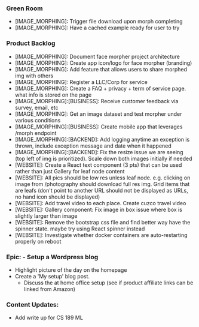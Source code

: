 ### Green Room
- [IMAGE_MORPHING]: Trigger file download upon morph completing
- [IMAGE_MORPHING]: Have a cached example ready for user to try

### Product Backlog
- [IMAGE_MORPHING]: Document face morpher project architecture
- [IMAGE_MORPHING]: Create app icon/logo for face morpher (branding)
- [IMAGE_MORPHING]: Add feature that allows users to share morphed img with others
- [IMAGE_MORPHING]: Register a LLC/Corp for service
- [IMAGE_MORPHING]: Create a FAQ + privacy + term of service page.  what info is stored on the page
- [IMAGE_MORPHING]:[BUSINESS]: Receive customer feedback via survey, email, etc
- [IMAGE_MORPHING]: Get an image dataset and test morpher under various conditions
- [IMAGE_MORPHING]:[BUSINESS]: Create mobile app that leverages /morph endpoint
- [IMAGE_MORPHING]:[BACKEND]: Add logging anytime an exception is thrown, include exception message and date when it happened
- [IMAGE_MORPHING]:[BACKEND]: Fix the resize issue we are seeing (top left of img is prioritized).  Scale down both images initially if needed
- [WEBSITE]: Create a React text component (3 pts) that can be used rather than just Gallery for leaf node content
- [WEBSITE]: All pics should be low res unless leaf node. e.g. clicking on image from /photography should download full res img.  Grid items that are leafs (don't point to another URL should not be displayed as URLs, no hand icon should be displayed) 
- [WEBSITE]: Add travel video to each place.  Create cuzco travel video
- [WEBSITE]: Gallery component: Fix image in box issue where box is slightly larger than image
- [WEBSITE]: Remove the bootstrap css file and find better way have the spinner state.  maybe try using React spinner instead
- [WEBSITE]: Investigate whether docker containers are auto-restarting properly on reboot

### Epic: - Setup a Wordpress blog
- Highlight picture of the day on the homepage
- Create a 'My setup' blog post.
    - Discuss the at home office setup (see if product affiliate links can be linked from Amazon)
 
### Content Updates: 
- Add write up for CS 189 ML

